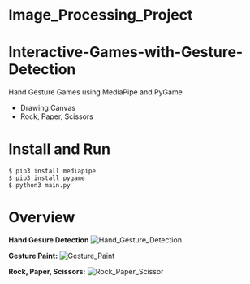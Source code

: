 # Image_Processing_Project

# Interactive-Games-with-Gesture-Detection
Hand Gesture Games using MediaPipe and PyGame
- Drawing Canvas
- Rock, Paper, Scissors

# Install and Run

```
$ pip3 install mediapipe
$ pip3 install pygame
$ python3 main.py
```
# Overview

**Hand Gesure Detection**
![Hand_Gesture_Detection](https://github.com/25011908vardhan/Image_Processing_Project/assets/75671830/7e9c03ff-4af0-418f-bcee-aaee83d54c86)

**Gesture Paint:**
![Gesture_Paint](https://github.com/25011908vardhan/Image_Processing_Project/assets/75671830/a74e6dba-7090-4392-9d50-d3365f97c5c8)

**Rock, Paper, Scissors:**
![Rock_Paper_Scissor](https://github.com/25011908vardhan/Image_Processing_Project/assets/75671830/dc9a66a3-1f63-4854-80a0-2acdb465f0d5)

